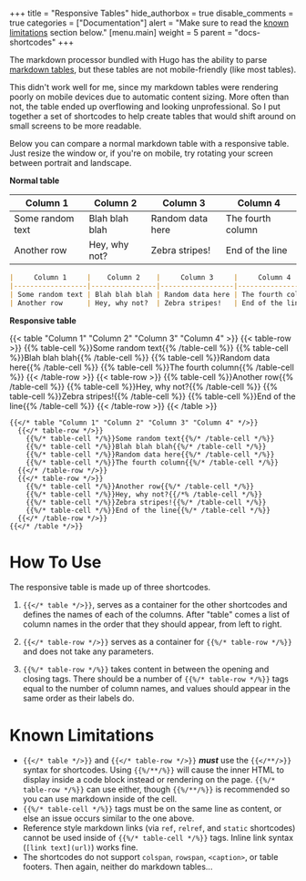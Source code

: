 +++
title = "Responsive Tables"
hide_authorbox = true
disable_comments = true
categories = ["Documentation"]
alert = "Make sure to read the [known limitations](#known-limitations) section below."
[menu.main]
  weight = 5
  parent = "docs-shortcodes"
+++

The markdown processor bundled with Hugo has the ability to parse [markdown tables](https://github.com/adam-p/markdown-here/wiki/Markdown-Cheatsheet#tables), but these tables are not mobile-friendly (like most tables).

This didn't work well for me, since my markdown tables were rendering poorly on mobile devices due to automatic content sizing. More often than not, the table ended up overflowing and looking unprofessional. So I put together a set of shortcodes to help create tables that would shift around on small screens to be more readable.

Below you can compare a normal markdown table with a responsive table. Just resize the window or, if you're on mobile, try rotating your screen between portrait and landscape.

**Normal table**

|     Column 1     |    Column 2    |     Column 3     |     Column 4      |
|------------------|----------------|------------------|-------------------|
| Some random text | Blah blah blah | Random data here | The fourth column |
| Another row      | Hey, why not?  | Zebra stripes!   | End of the line   |

```md
|     Column 1     |    Column 2    |     Column 3     |     Column 4      |
|------------------|----------------|------------------|-------------------|
| Some random text | Blah blah blah | Random data here | The fourth column |
| Another row      | Hey, why not?  | Zebra stripes!   | End of the line   |
```

**Responsive table**

{{< table "Column 1" "Column 2" "Column 3" "Column 4" >}}
  {{< table-row >}}
    {{% table-cell %}}Some random text{{% /table-cell %}}
    {{% table-cell %}}Blah blah blah{{% /table-cell %}}
    {{% table-cell %}}Random data here{{% /table-cell %}}
    {{% table-cell %}}The fourth column{{% /table-cell %}}
  {{< /table-row >}}
  {{< table-row >}}
    {{% table-cell %}}Another row{{% /table-cell %}}
    {{% table-cell %}}Hey, why not?{{% /table-cell %}}
    {{% table-cell %}}Zebra stripes!{{% /table-cell %}}
    {{% table-cell %}}End of the line{{% /table-cell %}}
  {{< /table-row >}}
{{< /table >}}

```
{{</* table "Column 1" "Column 2" "Column 3" "Column 4" */>}}
  {{</* table-row */>}}
    {{%/* table-cell */%}}Some random text{{%/* /table-cell */%}}
    {{%/* table-cell */%}}Blah blah blah{{%/* /table-cell */%}}
    {{%/* table-cell */%}}Random data here{{%/* /table-cell */%}}
    {{%/* table-cell */%}}The fourth column{{%/* /table-cell */%}}
  {{</* /table-row */>}}
  {{</* table-row */>}}
    {{%/* table-cell */%}}Another row{{%/* /table-cell */%}}
    {{%/* table-cell */%}}Hey, why not?{{/*% /table-cell */%}}
    {{%/* table-cell */%}}Zebra stripes!{{%/* /table-cell */%}}
    {{%/* table-cell */%}}End of the line{{%/* /table-cell */%}}
  {{</* /table-row */>}}
{{</* /table */>}}
```

# How To Use

The responsive table is made up of three shortcodes.

1. `{{</* table */>}}`, serves as a container for the other shortcodes and defines the names of each of the columns. After "table" comes a list of column names in the order that they should appear, from left to right.

1. `{{</* table-row */>}}` serves as a container for `{{%/* table-row */%}}` and does not take any parameters.

1. `{{%/* table-row */%}}` takes content in between the opening and closing tags. There should be a number of `{{%/* table-row */%}}` tags equal to the number of column names, and values should appear in the same order as their labels do.

# Known Limitations

- `{{</* table */>}}` and `{{</* table-row */>}}` ***must*** use the `{{</**/>}}` syntax for shortcodes. Using `{{%/**/%}}` will cause the inner HTML to display inside a code block instead or rendering on the page. `{{%/* table-row */%}}` can use either, though `{{%/**/%}}` is recommended so you can use markdown inside of the cell.
- `{{%/* table-cell */%}}` tags must be on the same line as content, or else an issue occurs similar to the one above.
- Reference style markdown links (via `ref`, `relref`, and `static` shortcodes) cannot be used inside of `{{%/* table-cell */%}}` tags. Inline link syntax (`[link text](url)`) works fine.
- The shortcodes do not support `colspan`, `rowspan`, `<caption>`, or table footers. Then again, neither do markdown tables...
